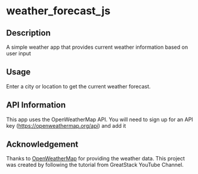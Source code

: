 # weather_forecast_js

## Description
A simple weather app that provides current weather information based on user input

## Usage 
Enter a city or location to get the current weather forecast.

## API Information
This app uses the OpenWeatherMap API. You will need to sign up for an API key (https://openweathermap.org/api) and add it

## Acknowledgement
Thanks to [OpenWeatherMap](https://openweathermap.org/) for providing the weather data.
This project was created by following the tutorial from GreatStack YouTube Channel.
